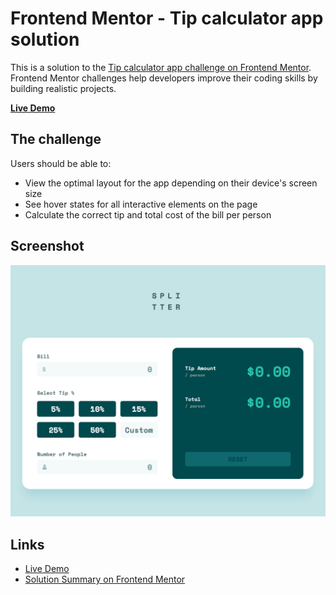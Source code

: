 # Frontend Mentor - Tip calculator app solution

This is a solution to the [Tip calculator app challenge on Frontend Mentor](https://www.frontendmentor.io/challenges/tip-calculator-app-ugJNGbJUX). Frontend Mentor challenges help developers improve their coding skills by building realistic projects.

**[Live Demo](https://bgrapes-tip-calculator.surge.sh/)**

## The challenge

Users should be able to:

- View the optimal layout for the app depending on their device's screen size
- See hover states for all interactive elements on the page
- Calculate the correct tip and total cost of the bill per person

## Screenshot

<a href="https://bgrapes-tip-calculator.surge.sh/" target="_blank">![screenshot](https://raw.githubusercontent.com/bgrapes/frontendmentor-projects/master/tip-calculator/screenshot.png)</a>

## Links

- [Live Demo](https://bgrapes-tip-calculator.surge.sh/)
- [Solution Summary on Frontend Mentor](https://www.frontendmentor.io/solutions/tip-calculator-3EEctWRYa)
